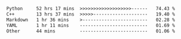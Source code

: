 <!--START_SECTION:waka-->

```txt
Python     52 hrs 17 mins  >>>>>>>>>>>>>>>>>>>------   74.43 %
C++        13 hrs 37 mins  >>>>>--------------------   19.40 %
Markdown   1 hr 36 mins    >------------------------   02.28 %
YAML       1 hr 11 mins    -------------------------   01.69 %
Other      44 mins         -------------------------   01.06 %
```

<!--END_SECTION:waka-->


